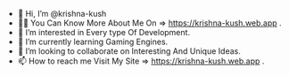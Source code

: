 - 👋 Hi, I’m @krishna-kush
- 🙋‍♂️ You Can Know More About Me On => https://krishna-kush.web.app .
- 👀 I’m interested in Every type Of Development.
- 🌱 I’m currently learning Gaming Engines.
- 💞️ I’m looking to collaborate on Interesting And Unique Ideas.
- 📫 How to reach me Visit My Site => https://krishna-kush.web.app .

<!---
krishna-kush/krishna-kush is a ✨ special ✨ repository because its `README.md` (this file) appears on your GitHub profile.
You can click the Preview link to take a look at your changes.
--->

